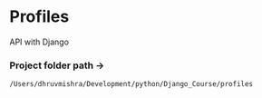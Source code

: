 # Profiles
API  with Django

### Project folder path  ->
`/Users/dhruvmishra/Development/python/Django_Course/profiles`
